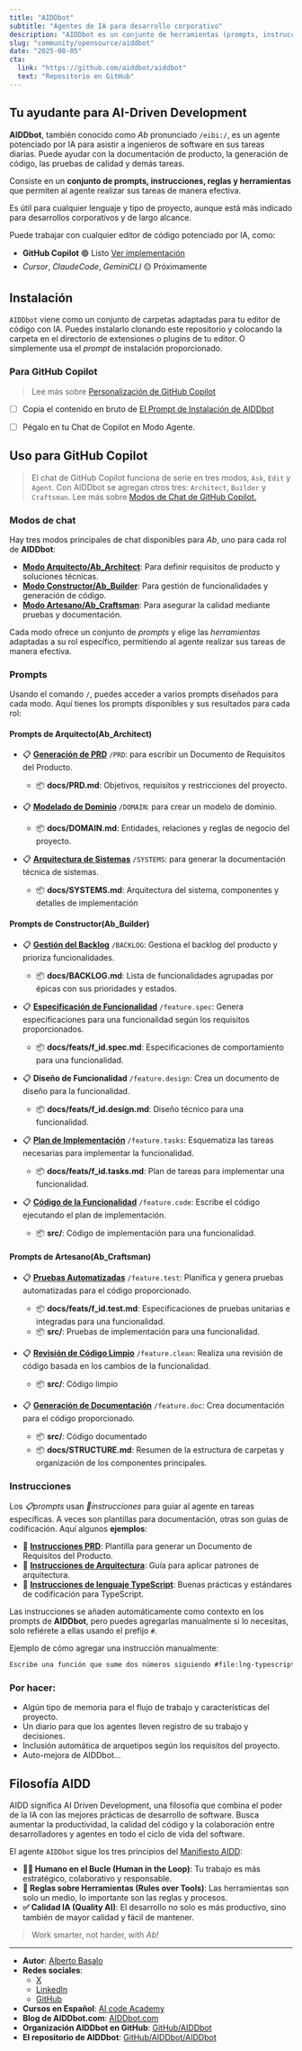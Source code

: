 ```yaml
---
title: "AIDDbot"
subtitle: "Agentes de IA para desarrollo corporativo"
description: "AIDDbot es un conjunto de herramientas (prompts, instrucciones, agentes, etc.) para que puedas usar fácilmente toda la potencia de la IA en tu día a día."
slug: "community/opensource/aiddbot"
date: "2025-08-05"
cta:
  link: "https://github.com/aiddbot/aiddbot"
  text: "Repositorio en GitHub"
---
```


## Tu ayudante para AI-Driven Development

**AIDDbot**, también conocido como _Ab_ pronunciado `/eibi:/`, es un agente potenciado por IA para asistir a ingenieros de software en sus tareas diarias. Puede ayudar con la documentación de producto, la generación de código, las pruebas de calidad y demás tareas.

Consiste en un **conjunto de prompts, instrucciones, reglas y herramientas** que permiten al agente realizar sus tareas de manera efectiva.

Es útil para cualquier lenguaje y tipo de proyecto, aunque está más indicado para desarrollos corporativos y de largo alcance.

Puede trabajar con cualquier editor de código potenciado por IA, como:

- **GitHub Copilot** 🟢 Listo [Ver implementación](https://github.com/AIDDbot/AIDDbot/tree/main/.github)
- _Cursor_, _ClaudeCode_, _GeminiCLI_ 🟡 Próximamente

## Instalación

`AIDDbot` viene como un conjunto de carpetas adaptadas para tu editor de código con IA. Puedes instalarlo clonando este repositorio y colocando la carpeta en el directorio de extensiones o plugins de tu editor. O simplemente usa el _prompt_ de instalación proporcionado.

### Para GitHub Copilot

> Lee más sobre [Personalización de GitHub Copilot](https://code.visualstudio.com/docs/copilot/copilot-customization)

- [ ] Copia el contenido en bruto de [El Prompt de Instalación de AIDDbot](https://raw.githubusercontent.com/AIDDbot/AIDDbot/refs/heads/main/.github/prompts/Ab_install-for-copilot.prompt.md)
- [ ] Pégalo en tu Chat de Copilot en Modo Agente.


## Uso para GitHub Copilot

> El chat de GitHub Copilot funciona de serie en tres modos, `Ask`, `Edit` y `Agent`. Con AIDDbot se agregan otros tres: `Architect`, `Builder` y `Craftsman`. Lee más sobre [Modos de Chat de GitHub Copilot.](https://code.visualstudio.com/docs/copilot/chat/chat-modes)

### Modos de chat

Hay tres modos principales de chat disponibles para _Ab_, uno para cada rol de **AIDDbot**:

- **[Modo Arquitecto/Ab_Architect](https://github.com/AIDDbot/AIDDbot/blob/main/.github/chatmodes/Ab_Architect.chatmode.md)**: Para definir requisitos de producto y soluciones técnicas.
- **[Modo Constructor/Ab_Builder](https://github.com/AIDDbot/AIDDbot/blob/main/.github/chatmodes/Ab_Builder.chatmode.md)**: Para gestión de funcionalidades y generación de código.
- **[Modo Artesano/Ab_Craftsman](https://github.com/AIDDbot/AIDDbot/blob/main/.github/chatmodes/Ab_Craftsman.chatmode.md)**: Para asegurar la calidad mediante pruebas y documentación.

Cada modo ofrece un conjunto de _prompts_ y elige las _herramientas_ adaptadas a su rol específico, permitiendo al agente realizar sus tareas de manera efectiva.

### Prompts

Usando el comando `/`, puedes acceder a varios prompts diseñados para cada modo. Aquí tienes los prompts disponibles y sus resultados para cada rol:

#### Prompts de Arquitecto(Ab_Architect)

- 📋 **[Generación de PRD](https://github.com/AIDDbot/AIDDbot/blob/main/.github/prompts/PRD.prompt.md)** `/PRD`: para escribir un Documento de Requisitos del Producto.
  - 📦 **docs/PRD.md**: Objetivos, requisitos y restricciones del proyecto.

- 📋 **[Modelado de Dominio](https://github.com/AIDDbot/AIDDbot/blob/main/.github/prompts/DOMAIN.prompt.md)** `/DOMAIN`: para crear un modelo de dominio.
  - 📦 **docs/DOMAIN.md**: Entidades, relaciones y reglas de negocio del proyecto.

- 📋 **[Arquitectura de Sistemas](https://github.com/AIDDbot/AIDDbot/blob/main/.github/prompts/SYSTEMS.prompt.md)** `/SYSTEMS`: para generar la documentación técnica de sistemas.
  - 📦 **docs/SYSTEMS.md**: Arquitectura del sistema, componentes y detalles de implementación

#### Prompts de Constructor(Ab_Builder)

- 📋 **[Gestión del Backlog](https://github.com/AIDDbot/AIDDbot/blob/main/.github/prompts/BACKLOG.prompt.md)** `/BACKLOG`: Gestiona el backlog del producto y prioriza funcionalidades.
  - 📦 **docs/BACKLOG.md**: Lista de funcionalidades agrupadas por épicas con sus prioridades y estados.

- 📋 **[Especificación de Funcionalidad](https://github.com/AIDDbot/AIDDbot/blob/main/.github/prompts/feature.spec.prompt.md)** `/feature.spec`: Genera especificaciones para una funcionalidad según los requisitos proporcionados.
  - 📦 **docs/feats/f_id.spec.md**: Especificaciones de comportamiento para una funcionalidad.

- 📋 **Diseño de Funcionalidad** `/feature.design`: Crea un documento de diseño para la funcionalidad.
  - 📦 **docs/feats/f_id.design.md**: Diseño técnico para una funcionalidad.

- 📋 **[Plan de Implementación](https://github.com/AIDDbot/AIDDbot/blob/main/.github/prompts/feature.tasks.prompt.md)** `/feature.tasks`: Esquematiza las tareas necesarias para implementar la funcionalidad.
  - 📦 **docs/feats/f_id.tasks.md**: Plan de tareas para implementar una funcionalidad.

- 📋 **[Código de la Funcionalidad](https://github.com/AIDDbot/AIDDbot/blob/main/.github/prompts/feature.code.prompt.md)** `/feature.code`: Escribe el código ejecutando el plan de implementación.
  - 📦 **src/**: Código de implementación para una funcionalidad.

#### Prompts de Artesano(Ab_Craftsman)

- 📋 **[Pruebas Automatizadas](https://github.com/AIDDbot/AIDDbot/blob/main/.github/prompts/feature.test.prompt.md)** `/feature.test`: Planifica y genera pruebas automatizadas para el código proporcionado.
  - 📦 **docs/feats/f_id.test.md**: Especificaciones de pruebas unitarias e integradas para una funcionalidad.
  - 📦 **src/**: Pruebas de implementación para una funcionalidad.

- 📋 **[Revisión de Código Limpio](https://github.com/AIDDbot/AIDDbot/blob/main/.github/prompts/feature.clean.prompt.md)** `/feature.clean`: Realiza una revisión de código basada en los cambios de la funcionalidad.
  - 📦 **src/**: Código limpio

- 📋 **[Generación de Documentación](https://github.com/AIDDbot/AIDDbot/blob/main/.github/prompts/feature.doc.prompt.md)** `/feature.doc`: Crea documentación para el código proporcionado.
  - 📦 **src/**: Código documentado
  - 📦 **docs/STRUCTURE.md**: Resumen de la estructura de carpetas y organización de los componentes principales.

### Instrucciones

Los _📋prompts_ usan _📒instrucciones_ para guiar al agente en tareas específicas. A veces son plantillas para documentación, otras son guías de codificación. Aquí algunos **ejemplos**:

- 📒 **[Instrucciones PRD](https://github.com/AIDDbot/AIDDbot/blob/main/.github/instructions/PRD.instructions.md)**: Plantilla para generar un Documento de Requisitos del Producto.
- 📒 **[Instrucciones de Arquitectura](https://github.com/AIDDbot/AIDDbot/blob/main/.github/instructions/architecture.instructions.md)**: Guía para aplicar patrones de arquitectura.
- 📒 **[Instrucciones de lenguaje TypeScript](https://github.com/AIDDbot/AIDDbot/blob/main/.github/instructions/lng-typescript.instructions.md)**: Buenas prácticas y estándares de codificación para TypeScript.

Las instrucciones se añaden automáticamente como contexto en los prompts de **AIDDbot**, pero puedes agregarlas manualmente si lo necesitas, solo refiérete a ellas usando el prefijo `#`.

Ejemplo de cómo agregar una instrucción manualmente:

```txt
Escribe una función que sume dos números siguiendo #file:lng-typescript.instructions.md 
```

### Por hacer:

- Algún tipo de memoria para el flujo de trabajo y características del proyecto.
- Un diario para que los agentes lleven registro de su trabajo y decisiones.
- Inclusión automática de arquetipos según los requisitos del proyecto.
- Auto-mejora de AIDDbot...

## Filosofía AIDD

AIDD significa AI Driven Development, una filosofía que combina el poder de la IA con las mejores prácticas de desarrollo de software. Busca aumentar la productividad, la calidad del código y la colaboración entre desarrolladores y agentes en todo el ciclo de vida del software.

El agente `AIDDbot` sigue los tres principios del [Manifiesto AIDD](https://aiddbot.com/aidd-manifesto):

- **🧑‍💻 Humano en el Bucle (Human in the Loop)**: Tu trabajo es más estratégico, colaborativo y responsable.
- **🔧 Reglas sobre Herramientas (Rules over Tools)**: Las herramientas son solo un medio, lo importante son las reglas y procesos.
- **✅ Calidad IA (Quality AI)**: El desarrollo no solo es más productivo, sino también de mayor calidad y fácil de mantener.

> Work smarter, not harder, with _Ab_!

---

- **Autor**: [Alberto Basalo](https://albertobasalo.dev)
- **Redes sociales**:
  - [X](https://x.com/albertobasalo)
  - [LinkedIn](https://www.linkedin.com/in/albertobasalo/)
  - [GitHub](https://github.com/albertobasalo)
- **Cursos en Español**: [AI code Academy](https://aicode.academy)
- **Blog de AIDDbot.com**: [AIDDbot.com](https://aiddbot.com)
- **Organización AIDDbot en GitHub**: [GitHub/AIDDbot](https://github.com/AIDDbot)
- **El repositorio de AIDDbot**: [GitHub/AIDDbot/AIDDbot](https://github.com/AIDDbot/AIDDbot)